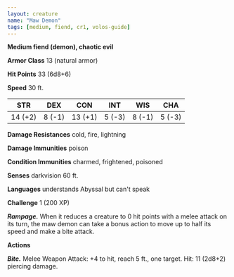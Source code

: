```yaml
---
layout: creature
name: "Maw Demon"
tags: [medium, fiend, cr1, volos-guide]
---
```


**Medium fiend (demon), chaotic evil**

**Armor Class** 13 (natural armor)

**Hit Points** 33 (6d8+6)

**Speed** 30 ft.

|   STR   |   DEX   |   CON   |   INT   |   WIS   |   CHA   |
|:-----:|:-----:|:-----:|:-----:|:-----:|:-----:|
| 14 (+2) | 8 (-1) | 13 (+1) | 5 (-3) | 8 (-1) | 5 (-3) |

**Damage Resistances** cold, fire, lightning

**Damage Immunities** poison

**Condition Immunities** charmed, frightened, poisoned

**Senses** darkvision 60 ft.

**Languages** understands Abyssal but can't speak

**Challenge** 1 (200 XP)

***Rampage.*** When it reduces a creature to 0 hit points with a melee attack on its turn, the maw demon can take a bonus action to move up to half its speed and make a bite attack.

**Actions**

***Bite.*** Melee Weapon Attack: +4 to hit, reach 5 ft., one target. Hit: 11 (2d8+2) piercing damage.

